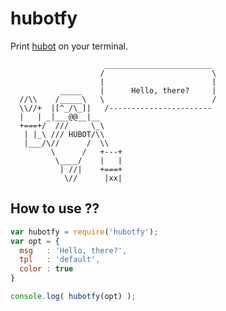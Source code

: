 # hubotfy

Print [hubot](https://github.com/github/hubot) on your terminal.

```
                     ________________________
                    /                        \
                    |                        |
           _____    |      Hello, there?     |
  //\\    /_____\   \                        /
  \\//+  |[^_/\_]|   /-----------------------
  |   | _|___@@__|__
  +===+/  ///     \_\
   | |_\ /// HUBOT/\\
   |___/\//      /  \\
         \      /   +---+
          \____/    |   |
           | //|    +===+
            \//      |xx|

```

## How to use ??

```javascript
var hubotfy = require('hubotfy');
var opt = {
  msg   : 'Hello, there?',
  tpl   : 'default',
  color : true
}

console.log( hubotfy(opt) );
```
